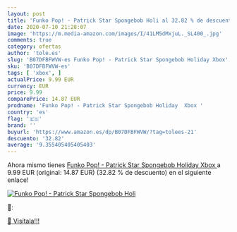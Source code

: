 ```yaml
---
layout: post
title: 'Funko Pop! - Patrick Star Spongebob Holi al 32.82 % de descuento'
date: 2020-07-10 21:28:07
image: 'https://m.media-amazon.com/images/I/41LM5dMxjuL._SL400_.jpg'
comments: true
category: ofertas
author: 'tole.es'
slug: 'B07DFBFWVW-es Funko Pop! - Patrick Star Spongebob Holiday Xbox'
sku: 'B07DFBFWVW-es'
tags: [ 'xbox', ]
actualPrice: 9.99 EUR
currency: EUR
price: 9.99
comparePrice: 14.87 EUR
prodname: 'Funko Pop! - Patrick Star Spongebob Holiday  Xbox '
country: 'es'
flag: '🇪🇸'
brand: ''
buyurl: 'https://www.amazon.es/dp/B07DFBFWVW/?tag=tolees-21'
descuento: '32.82'
average: '9.355405405405403'
---
```


Ahora mismo tienes [Funko Pop! - Patrick Star Spongebob Holiday  Xbox ](https://www.amazon.es/dp/B07DFBFWVW/?tag=tolees-21) a 9.99 EUR (original: 14.87 EUR) (32.82 %  de descuento) en el siguiente enlace!

[![Funko Pop! - Patrick Star Spongebob Holi](https://m.media-amazon.com/images/I/41LM5dMxjuL._SL400_.jpg)](https://www.amazon.es/dp/B07DFBFWVW/?tag=tolees-21)

🔎:


[🛒 Visítala!!!](https://www.amazon.es/dp/B07DFBFWVW/?tag=tolees-21)
